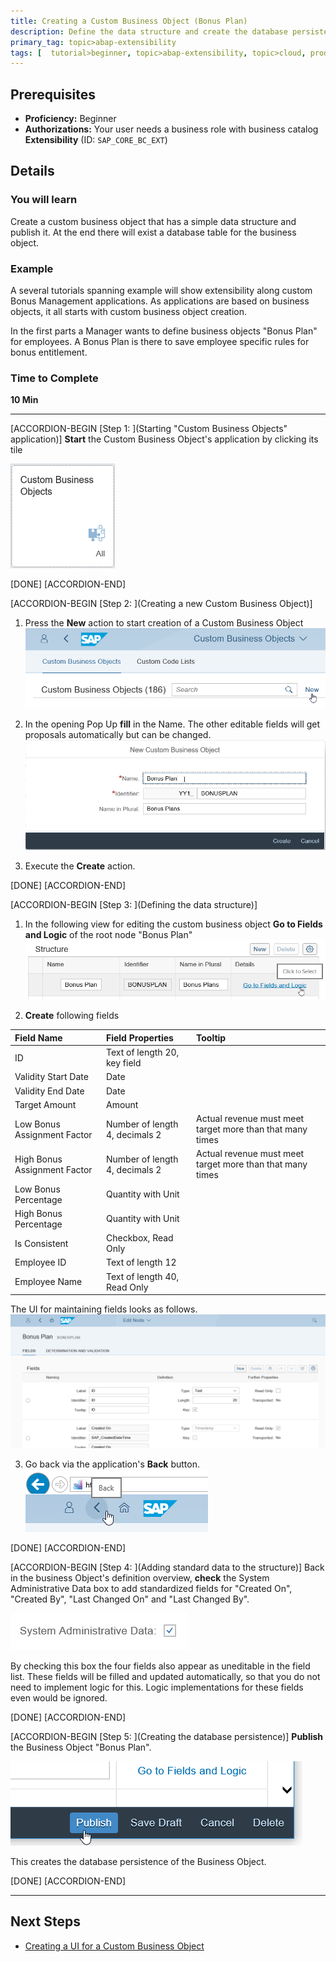```yaml
---
title: Creating a Custom Business Object (Bonus Plan)
description: Define the data structure and create the database persistence of a custom business object.
primary_tag: topic>abap-extensibility
tags: [  tutorial>beginner, topic>abap-extensibility, topic>cloud, products>sap-s-4hana ]
---
```



## Prerequisites  
 - **Proficiency:** Beginner
 - **Authorizations:** Your user needs a business role with business catalog **Extensibility** (ID: `SAP_CORE_BC_EXT`)

## Details
### You will learn  

Create a custom business object that has a simple data structure and publish it.
At the end there will exist a database table for the business object.

### Example

A several tutorials spanning example will show extensibility along custom Bonus Management applications.
As applications are based on business objects, it all starts with custom business object creation.

In the first parts a Manager wants to define business objects "Bonus Plan" for employees. A Bonus Plan is there to save employee specific rules for bonus entitlement.

### Time to Complete
**10 Min**

---

[ACCORDION-BEGIN [Step 1: ](Starting "Custom Business Objects" application)]
**Start** the Custom Business Object's application by clicking its tile

![Custom Business Objects application tile](tile_CBO.png)

[DONE]
[ACCORDION-END]

[ACCORDION-BEGIN [Step 2: ](Creating a new Custom Business Object)]

1. Press the **New** action to start creation of a Custom Business Object
![Press New](CBO_pressNew.png)

2.  In the opening Pop Up **fill** in the Name. The other editable fields will get proposals automatically but can be changed.
![Creation Pop Up](CBO_createNew.png)

3. Execute the **Create** action.

[DONE]
[ACCORDION-END]

[ACCORDION-BEGIN [Step 3: ](Defining the data structure)]

1. In the following view for editing the custom business object **Go to Fields and Logic** of the root node "Bonus Plan"
![Go to Fields and Logic](CBO_go2FieldsAndLogic_detail.png)

2. **Create** following fields

| Field Name     | Field Properties             | Tooltip     |
| :------------- | :--------------------------- | :-----------|
| ID             | Text of length 20, key field |             |   
| Validity Start Date | Date    | |
| Validity End Date | Date | |   
| Target Amount | Amount | |   
| Low Bonus Assignment Factor | Number of length 4, decimals 2 | Actual revenue must meet target more than that many times |
| High Bonus Assignment Factor | Number of length 4, decimals 2 | Actual revenue must meet target more than that many times |
| Low Bonus Percentage | Quantity with Unit | |   
| High Bonus Percentage | Quantity with Unit  | |
| Is Consistent | Checkbox, Read Only  | |
| Employee ID | Text of length 12  | |
| Employee Name | Text of length 40, Read Only   | |

The UI for maintaining fields looks as follows.
![Custom Business Object's Field List View](CBO_Fieldlist_partly.png)

3. Go back via the application's **Back** button.
![Fiori Application's Back Button](AppBackButton.png)

[DONE]
[ACCORDION-END]

[ACCORDION-BEGIN [Step 4: ](Adding standard data to the structure)]
Back in the business Object's definition overview, **check** the System Administrative Data box to add standardized fields for "Created On", "Created By", "Last Changed On" and "Last Changed By".

![Check System Administrative Data](CBO_checkSysAdminData.png)

By checking this box the four fields also appear as uneditable in the field list.
These fields will be filled and updated automatically, so that you do not need to implement logic for this. Logic implementations for these fields even would be ignored.

[DONE]
[ACCORDION-END]

[ACCORDION-BEGIN [Step 5: ](Creating the database persistence)]
**Publish** the Business Object "Bonus Plan".

![Press Publish](CBO_pressPublish.png)

This creates the database persistence of the Business Object.

[DONE]
[ACCORDION-END]

---

## Next Steps
- [Creating a UI for a Custom Business Object](https://www.sap.com/developer/tutorials/abap-extensibility-cbo-ui-generation.html)
